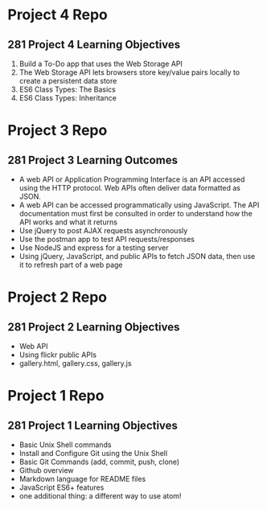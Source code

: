 # Project 4 Repo

## 281 Project 4 Learning Objectives

1. Build a To-Do app that uses the Web Storage API
2. The Web Storage API lets browsers store key/value pairs locally to create a persistent data store
3. ES6 Class Types: The Basics
4. ES6 Class Types: Inheritance

# Project 3 Repo

## 281 Project 3 Learning Outcomes
- A web API or Application Programming Interface is an API accessed using the HTTP protocol. Web APIs often deliver data formatted as JSON.
- A web API can be accessed programmatically using JavaScript. The API documentation must first be consulted in order to understand how the API works and what it returns
- Use jQuery to post AJAX requests asynchronously
- Use the postman app to test API requests/responses
- Use NodeJS and express for a testing server
- Using jQuery, JavaScript, and public APIs to fetch JSON data, then use it to refresh part of a web page



# Project 2 Repo

## 281 Project 2 Learning Objectives

- Web API
- Using flickr public APIs
- gallery.html, gallery.css, gallery.js

# Project 1 Repo 

## 281 Project 1 Learning Objectives
- Basic Unix Shell commands
- Install and Configure Git using the Unix Shell
- Basic Git Commands (add, commit, push, clone)
- Github overview
- Markdown language for README files
- JavaScript ES6+ features
- one additional thing: a different way to use atom!
